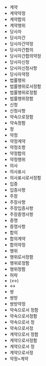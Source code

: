 - 계약
- 계약약정
- 계약합의
- 계약행위
- 당사자
- 당사자간
- 당사자간약정
- 당사자간합의
- 당사자간합의약정
- 당사자신청
- 당사자신청사항
- 당사자약정
- 법률행위
- 법률행위로서정함
- 법률행위로정함
- 법률행위정함
- 신청
- 신청사항
- 약속으로정함
- 약속정함
- 정
- 약정
- 약정계약
- 약정조항
- 약정합의
- 약정행위
- 의사
- 의사표시
- 의사표시로서정함
- 입증
- 입증사항
- 주장
- 주장사항
- 주장입증사항
- 주장증명사항
- 증명
- 증명사항
- 합의
- 합의계약
- 합의약정
- 행위
- 행위로서정함
- 행위로정함
- 행위정함
- 허락
- (↔)
- ↔
- 쌍
- 쌍방
- 쌍방약정
- 약속으로서 정함
- 약속으로서정함
- 약속으로서 정
- 약속으로서정
- 계약으로서 정함
- 계약으로서정함
- 계약으로서 정
- 계약으로서정
- 약정=계약